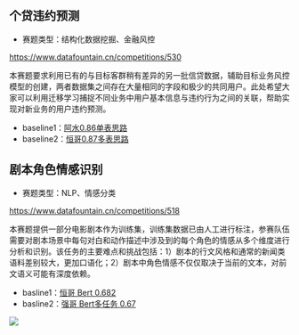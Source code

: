 ## 个贷违约预测

- 赛题类型：结构化数据挖掘、金融风控

https://www.datafountain.cn/competitions/530

本赛题要求利用已有的与目标客群稍有差异的另一批信贷数据，辅助目标业务风控模型的创建，两者数据集之间存在大量相同的字段和极少的共同用户。此处希望大家可以利用迁移学习捕捉不同业务中用户基本信息与违约行为之间的关联，帮助实现对新业务的用户违约预测。

- baseline1：[阿水0.86单表思路](https://github.com/datawhalechina/competition-baseline/blob/master/competition/DataFountain-CCFBDI-2021/%E4%B8%AA%E8%B4%B7%E8%BF%9D%E7%BA%A6%E9%A2%84%E6%B5%8B-860.ipynb)
- baseline2：[恒哥0.87多表思路](https://github.com/LogicJake/competition_baselines/tree/master/competitions/2021ccf_loan)

## 剧本角色情感识别

- 赛题类型：NLP、情感分类

https://www.datafountain.cn/competitions/518

本赛题提供一部分电影剧本作为训练集，训练集数据已由人工进行标注，参赛队伍需要对剧本场景中每句对白和动作描述中涉及到的每个角色的情感从多个维度进行分析和识别。该任务的主要难点和挑战包括：1）剧本的行文风格和通常的新闻类语料差别较大，更加口语化；2）剧本中角色情感不仅仅取决于当前的文本，对前文语义可能有深度依赖。

- basline1：[恒哥 Bert 0.682](https://github.com/LogicJake/competition_baselines/tree/master/competitions/2021ccf_aqy)
- basline2：[强哥 Bert多任务 0.67](https://github.com/China-ChallengeHub/ChallengeHub-Baselines/blob/main/aiqiyi-baseline.ipynb)

![](https://coggle.club/assets/img/coggle_qrcode.jpg)
